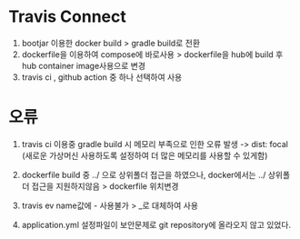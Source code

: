 # Travis Connect

1. bootjar 이용한 docker build > gradle build로 전환
2. dockerfile을 이용하여 compose에 바로사용 > dockerfile을 hub에 build 후 hub container image사용으로 변경
3. travis ci , github action 중 하나 선택하여 사용


# 오류
1. travis ci 이용중 gradle build 시 메모리 부족으로 인한 오류 발생 -> dist: focal (새로운 가상머신 사용하도록 설정하여 더 많은 메모리를 사용할 수 있게함)

2. dockerfile build 중 ../ 으로 상위폴더 접근을 하였으나, docker에서는 ../ 상위폴더 접근을 지원하지않음 > dockerfile 위치변경

3. travis ev name값에 - 사용불가  > _로 대체하여 사용

4. application.yml 설정파일이 보안문제로 git repository에 올라오지 않고 있었다. 
